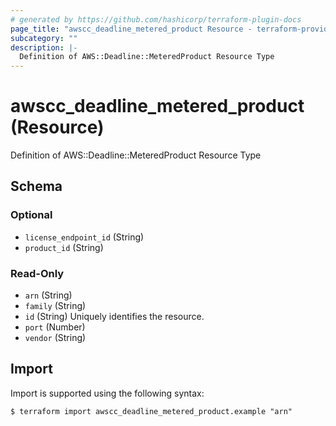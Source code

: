 ```yaml
---
# generated by https://github.com/hashicorp/terraform-plugin-docs
page_title: "awscc_deadline_metered_product Resource - terraform-provider-awscc"
subcategory: ""
description: |-
  Definition of AWS::Deadline::MeteredProduct Resource Type
---
```


# awscc_deadline_metered_product (Resource)

Definition of AWS::Deadline::MeteredProduct Resource Type



<!-- schema generated by tfplugindocs -->
## Schema

### Optional

- `license_endpoint_id` (String)
- `product_id` (String)

### Read-Only

- `arn` (String)
- `family` (String)
- `id` (String) Uniquely identifies the resource.
- `port` (Number)
- `vendor` (String)

## Import

Import is supported using the following syntax:

```shell
$ terraform import awscc_deadline_metered_product.example "arn"
```
